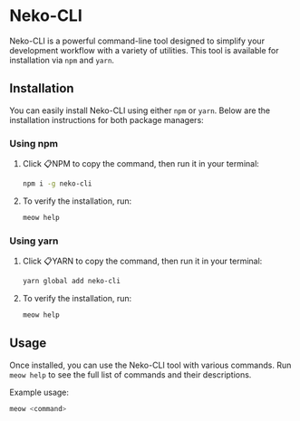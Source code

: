 # Neko-CLI

Neko-CLI is a powerful command-line tool designed to simplify your development workflow with a variety of utilities. This tool is available for installation via `npm` and `yarn`.

## Installation

You can easily install Neko-CLI using either `npm` or `yarn`. Below are the installation instructions for both package managers:

### Using npm

1. Click 📋NPM to copy the command, then run it in your terminal:

    ```bash
    npm i -g neko-cli
    ```

2. To verify the installation, run:

    ```bash
    meow help
    ```

### Using yarn

1. Click 📋YARN to copy the command, then run it in your terminal:

    ```bash
    yarn global add neko-cli
    ```

2. To verify the installation, run:

    ```bash
    meow help
    ```

## Usage

Once installed, you can use the Neko-CLI tool with various commands. Run `meow help` to see the full list of commands and their descriptions.

Example usage:

```bash
meow <command>
